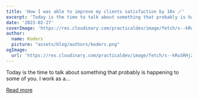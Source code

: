 ```yaml
---
title: 'How I was able to improve my clients satisfaction by 10x 🪄'
excerpt: 'Today is the time to talk about something that probably is happening to some of you. I work as a...'
date: '2023-02-27'
coverImage: 'https://res.cloudinary.com/practicaldev/image/fetch/s--kRuSRHjZ--/c_imagga_scale,f_auto,fl_progressive,h_420,q_auto,w_1000/https://dev-to-uploads.s3.amazonaws.com/uploads/articles/kixrz3lxrjoy2vraia5e.png'
author:
  name: Koders
  picture: "assets/blog/authors/koders.png"
ogImage:
  url: 'https://res.cloudinary.com/practicaldev/image/fetch/s--kRuSRHjZ--/c_imagga_scale,f_auto,fl_progressive,h_420,q_auto,w_1000/https://dev-to-uploads.s3.amazonaws.com/uploads/articles/kixrz3lxrjoy2vraia5e.png'
---
```


Today is the time to talk about something that probably is happening to some of you. I work as a...

[Read more](https://dev.to/naubit/how-i-was-able-to-improve-my-clients-satisfaction-by-10x-15k2)
